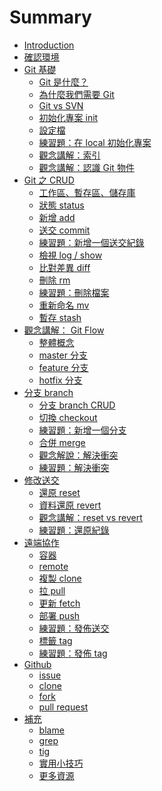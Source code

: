 # Summary

* [Introduction](README.md)
* [確認環境](prepare/vm.md)
* [Git 基礎]()
  * [Git 是什麼？](foundation/what.md)
  * [為什麼我們需要 Git](foundation/why.md)
  * [Git vs SVN](foundation/git-vs-svn.md)
  * [初始化專案 init](command/init.md)
  * [設定檔](command/config.md)
  * [練習題：在 local 初始化專案](practice/init.md)
  * [觀念講解：索引](foundation/index.md)
  * [觀念講解：認識 Git 物件](foundation/object.md)
* [Git 之 CRUD]()
  * [工作區、暫存區、儲存庫](foundation/space.md)
  * [狀態 status](command/status.md)
  * [新增 add](command/add.md)
  * [送交 commit](command/commit.md)
  * [練習題：新增一個送交紀錄]()
  * [檢視 log / show](command/log.md)
  * [比對差異 diff](command/diff.md)
  * [刪除 rm](command/rm.md)
  * [練習題：刪除檔案]()
  * [重新命名 mv](command/mv.md)
  * [暫存 stash](command/stash.md)
* [觀念講解： Git Flow]()
  * [整體概念](git-flow/README.md)
  * [master 分支](git-flow/master.md)
  * [feature 分支](git-flow/feature.md)
  * [hotfix 分支](git-flow/hotfix.md)
* [分支 branch]()
  * [分支 branch CRUD](command/branch.md)
  * [切換 checkout](command/checkout.md)
  * [練習題：新增一個分支](practice/branch.md)
  * [合併 merge](command/merge.md)
  * [觀念解說：解決衝突](foundation/conflict.md)
  * [練習題：解決衝突]()
* [修改送交]()
  * [還原 reset](command/reset.md)
  * [資料還原 revert](command/revert.md)
  * [觀念講解：reset vs revert]()
  * [練習題：還原紀錄]()
* [遠端協作]()
  * [容器](foundation/container.md)
  * [remote](command/remote.md)
  * [複製 clone](command/clone.md)
  * [拉 pull](command/pull.md)
  * [更新 fetch](command/fetch.md)
  * [部署 push](command/push.md)
  * [練習題：發佈送交](practice/push.md)
  * [標籤 tag](command/tag.md)
  * [練習題：發佈 tag]()
* [Github](github.md)
  * [issue]()
  * [clone]()
  * [fork]()
  * [pull request]()
* [補充]()
  * [blame](command/blame.md)
  * [grep](command/grep.md)
  * [tig](mise/tig.md)
  * [實用小技巧](tips.md)
  * [更多資源](resource.md)


<!-- 

  * [正確的提交習慣與工作流程](foundation/commit-flow.md)

  * [(進階)cherry pick](command/cherry-pick.md)
  * [(進階)rebase](command/rebase.md)

  * [bisect](command/bisect.md)
  * [reflog](command/reflog.md)
  * [submodule](command/submodule.md)

  * [ph-page]()
  * [standup](mise/standup.md)
-->